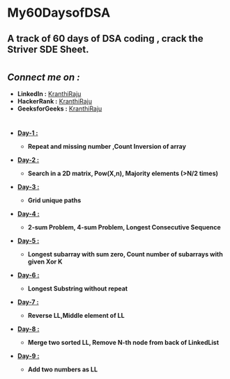 # My60DaysofDSA
## A track of 60 days of DSA coding , crack the Striver SDE Sheet.
#
## ***Connect me on :***
* **LinkedIn :** [KranthiRaju](https://www.linkedin.com/in/kranthi-raju-150480210)
* **HackerRank :** [KranthiRaju](https://www.hackerrank.com/kranthiraju2019)
* **GeeksforGeeks :** [KranthiRaju](https://auth.geeksforgeeks.org/user/kranthiraju2019)

#
* **[Day-1 :](Day1/Day1.md)**
    * **Repeat and missing number ,Count Inversion of array**


* **[Day-2 :](Day2/Day2.md)**
    * **Search in a 2D matrix, Pow(X,n), Majority elements (>N/2 times)**

* **[Day-3 :](Day3/Day3.md)**
    * **Grid unique paths**

* **[Day-4 :](Day4/Day4.md)**
    * **2-sum Problem, 4-sum Problem, Longest Consecutive Sequence**

* **[Day-5 :](Day5/Day5.md)**
    * **Longest subarray with sum zero, Count number of subarrays with given Xor K**

* **[Day-6 :](Day6/Day6.md)**
    * **Longest Substring without repeat**

* **[Day-7 :](Day7/Day7.md)**
    * **Reverse LL,Middle element of LL**

* **[Day-8 :](Day8/Day8.md)**
    * **Merge two sorted LL, Remove N-th node from back of LinkedList**

* **[Day-9 :](Day9/Day9.md)**
    * **Add two numbers as LL**

